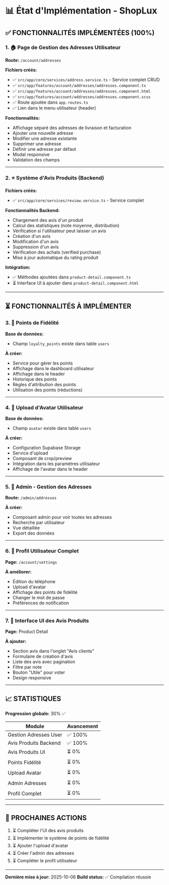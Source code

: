 # 📊 État d'Implémentation - ShopLux

## ✅ FONCTIONNALITÉS IMPLÉMENTÉES (100%)

### 1. 🏠 Page de Gestion des Adresses Utilisateur
**Route:** `/account/addresses`

**Fichiers créés:**
- ✅ `src/app/core/services/address.service.ts` - Service complet CRUD
- ✅ `src/app/features/account/addresses/addresses.component.ts`
- ✅ `src/app/features/account/addresses/addresses.component.html`
- ✅ `src/app/features/account/addresses/addresses.component.scss`
- ✅ Route ajoutée dans `app.routes.ts`
- ✅ Lien dans le menu utilisateur (header)

**Fonctionnalités:**
- Affichage séparé des adresses de livraison et facturation
- Ajouter une nouvelle adresse
- Modifier une adresse existante
- Supprimer une adresse
- Définir une adresse par défaut
- Modal responsive
- Validation des champs

---

### 2. ⭐ Système d'Avis Produits (Backend)
**Fichiers créés:**
- ✅ `src/app/core/services/review.service.ts` - Service complet

**Fonctionnalités Backend:**
- Chargement des avis d'un produit
- Calcul des statistiques (note moyenne, distribution)
- Vérification si l'utilisateur peut laisser un avis
- Création d'un avis
- Modification d'un avis
- Suppression d'un avis
- Vérification des achats (verified purchase)
- Mise à jour automatique du rating produit

**Intégration:**
- ✅ Méthodes ajoutées dans `product-detail.component.ts`
- ⏳ Interface UI à ajouter dans `product-detail.component.html`

---

## ⏳ FONCTIONNALITÉS À IMPLÉMENTER

### 3. 🎯 Points de Fidélité
**Base de données:**
- Champ `loyalty_points` existe dans table `users`

**À créer:**
- Service pour gérer les points
- Affichage dans le dashboard utilisateur
- Affichage dans le header
- Historique des points
- Règles d'attribution des points
- Utilisation des points (réductions)

---

### 4. 📸 Upload d'Avatar Utilisateur
**Base de données:**
- Champ `avatar` existe dans table `users`

**À créer:**
- Configuration Supabase Storage
- Service d'upload
- Composant de crop/preview
- Intégration dans les paramètres utilisateur
- Affichage de l'avatar dans le header

---

### 5. 🏢 Admin - Gestion des Adresses
**Route:** `/admin/addresses`

**À créer:**
- Composant admin pour voir toutes les adresses
- Recherche par utilisateur
- Vue détaillée
- Export des données

---

### 6. 👤 Profil Utilisateur Complet
**Page:** `/account/settings`

**À améliorer:**
- Édition du téléphone
- Upload d'avatar
- Affichage des points de fidélité
- Changer le mot de passe
- Préférences de notification

---

### 7. 💬 Interface UI des Avis Produits
**Page:** Product Detail

**À ajouter:**
- Section avis dans l'onglet "Avis clients"
- Formulaire de création d'avis
- Liste des avis avec pagination
- Filtre par note
- Bouton "Utile" pour voter
- Design responsive

---

## 📈 STATISTIQUES

**Progression globale:** 30% ✅

| Module | Avancement |
|--------|-----------|
| Gestion Adresses User | ✅ 100% |
| Avis Produits Backend | ✅ 100% |
| Avis Produits UI | ⏳ 0% |
| Points Fidélité | ⏳ 0% |
| Upload Avatar | ⏳ 0% |
| Admin Adresses | ⏳ 0% |
| Profil Complet | ⏳ 0% |

---

## 🔄 PROCHAINES ACTIONS

1. ⏳ Compléter l'UI des avis produits
2. ⏳ Implémenter le système de points de fidélité
3. ⏳ Ajouter l'upload d'avatar
4. ⏳ Créer l'admin des adresses
5. ⏳ Compléter le profil utilisateur

---

**Dernière mise à jour:** 2025-10-06
**Build status:** ✅ Compilation réussie

